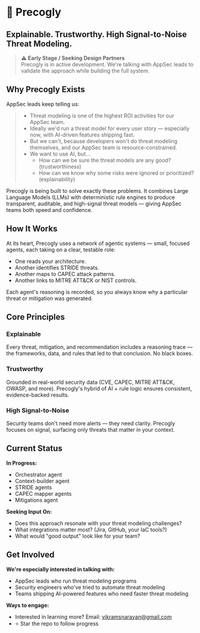 # 🦉 Precogly
## Explainable. Trustworthy. High Signal-to-Noise Threat Modeling.

> ⚠️ **Early Stage / Seeking Design Partners**  
> Precogly is in active development. We're talking with AppSec leads to validate 
> the approach while building the full system.

## Why Precogly Exists

AppSec leads keep telling us:

> * Threat modeling is one of the highest ROI activities for our AppSec team.
> * Ideally we'd run a threat model for every user story — especially now, with AI-driven features shipping fast.
> * But we can't, because developers won't do threat modeling themselves, and our AppSec team is resource-constrained.
> * We want to use AI, but…
>   * How can we be sure the threat models are any good? (trustworthiness)
>   * How can we know why some risks were ignored or prioritized? (explainability)

Precogly is being built to solve exactly these problems. It combines Large Language Models (LLMs) with deterministic rule engines to produce transparent, auditable, and high-signal threat models — giving AppSec teams both speed and confidence.

## How It Works

At its heart, Precogly uses a network of agentic systems — small, focused agents, each taking on a clear, testable role:

* One reads your architecture.
* Another identifies STRIDE threats.
* Another maps to CAPEC attack patterns.
* Another links to MITRE ATT&CK or NIST controls.

Each agent's reasoning is recorded, so you always know why a particular threat or mitigation was generated.

## Core Principles

### Explainable

Every threat, mitigation, and recommendation includes a reasoning trace — the frameworks, data, and rules that led to that conclusion. No black boxes.

### Trustworthy

Grounded in real-world security data (CVE, CAPEC, MITRE ATT&CK, OWASP, and more). Precogly's hybrid of AI + rule logic ensures consistent, evidence-backed results.

### High Signal-to-Noise

Security teams don't need more alerts — they need clarity. Precogly focuses on signal, surfacing only threats that matter in your context.


## Current Status

**In Progress:**
- Orchestrator agent
- Context-builder agent
- STRIDE agents
- CAPEC mapper agents
- Mitigations agent

**Seeking Input On:**
- Does this approach resonate with your threat modeling challenges?
- What integrations matter most? (Jira, GitHub, your IaC tools?)
- What would "good output" look like for your team?

## Get Involved

**We're especially interested in talking with:**
- AppSec leads who run threat modeling programs
- Security engineers who've tried to automate threat modeling
- Teams shipping AI-powered features who need faster threat modeling

**Ways to engage:**
- Interested in learning more? Email: vikramsnarayan@gmail.com
- ⭐ Star the repo to follow progress
